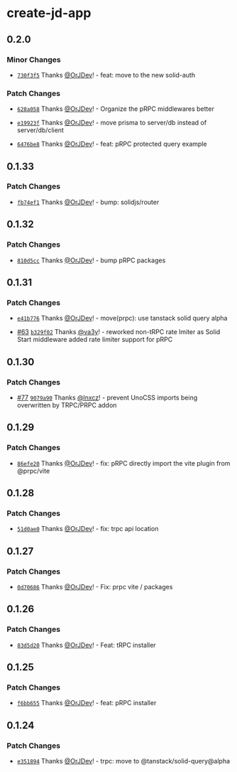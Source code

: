 # create-jd-app

## 0.2.0

### Minor Changes

- [`730f3f5`](https://github.com/OrJDev/create-jd-app/commit/730f3f57d497084e14f791205130575461719815) Thanks [@OrJDev](https://github.com/OrJDev)! - feat: move to the new solid-auth

### Patch Changes

- [`628a058`](https://github.com/OrJDev/create-jd-app/commit/628a058565ac08fe8f539a37fbab95ee409138ef) Thanks [@OrJDev](https://github.com/OrJDev)! - Organize the pRPC middlewares better

- [`e19923f`](https://github.com/OrJDev/create-jd-app/commit/e19923f49d8d877a2816ea3fc82cccb64ae72290) Thanks [@OrJDev](https://github.com/OrJDev)! - move prisma to server/db instead of server/db/client

- [`6476be8`](https://github.com/OrJDev/create-jd-app/commit/6476be884f9ea20e9e0ec6858024c4156c049fcb) Thanks [@OrJDev](https://github.com/OrJDev)! - feat: pRPC protected query example

## 0.1.33

### Patch Changes

- [`fb74ef1`](https://github.com/OrJDev/create-jd-app/commit/fb74ef1d13f4ff17e91a9347db7ba4d27affdeb3) Thanks [@OrJDev](https://github.com/OrJDev)! - bump: solidjs/router

## 0.1.32

### Patch Changes

- [`810d5cc`](https://github.com/OrJDev/create-jd-app/commit/810d5cc186a968732a6a1da1ceae62c3bb16005d) Thanks [@OrJDev](https://github.com/OrJDev)! - bump pRPC packages

## 0.1.31

### Patch Changes

- [`e41b776`](https://github.com/OrJDev/create-jd-app/commit/e41b77626715b1a0793687eba1c5f1df19ba527b) Thanks [@OrJDev](https://github.com/OrJDev)! - move(prpc): use tanstack solid query alpha

- [#63](https://github.com/OrJDev/create-jd-app/pull/63) [`b329f02`](https://github.com/OrJDev/create-jd-app/commit/b329f02dd9c5f6bfe9347c135d8ff2eab631e9e3) Thanks [@va3y](https://github.com/va3y)! - reworked non-tRPC rate lmiter as Solid Start middleware
  added rate limiter support for pRPC

## 0.1.30

### Patch Changes

- [#77](https://github.com/OrJDev/create-jd-app/pull/77) [`9079a90`](https://github.com/OrJDev/create-jd-app/commit/9079a90cc5b74b80057d9eb775130cc5da0dbbf7) Thanks [@lnxcz](https://github.com/lnxcz)! - prevent UnoCSS imports being overwritten by TRPC/PRPC addon

## 0.1.29

### Patch Changes

- [`86efe20`](https://github.com/OrJDev/create-jd-app/commit/86efe20aa47eb13b7f0896ea8b2d9892ecebb903) Thanks [@OrJDev](https://github.com/OrJDev)! - fix: pRPC directly import the vite plugin from @prpc/vite

## 0.1.28

### Patch Changes

- [`51d0ae0`](https://github.com/OrJDev/create-jd-app/commit/51d0ae08fbbe0bc5294932512c590cab6bc94bc6) Thanks [@OrJDev](https://github.com/OrJDev)! - fix: trpc api location

## 0.1.27

### Patch Changes

- [`0d70686`](https://github.com/OrJDev/create-jd-app/commit/0d70686bcc0229fcb5ca55ad11de024524a70cfa) Thanks [@OrJDev](https://github.com/OrJDev)! - Fix: prpc vite / packages

## 0.1.26

### Patch Changes

- [`83d5d20`](https://github.com/OrJDev/create-jd-app/commit/83d5d206d2871a8da201373084ca255cf3f747d9) Thanks [@OrJDev](https://github.com/OrJDev)! - Feat: tRPC installer

## 0.1.25

### Patch Changes

- [`f6bb655`](https://github.com/OrJDev/create-jd-app/commit/f6bb655a5a9f9736fc1e3f98c183c1c049ee6b78) Thanks [@OrJDev](https://github.com/OrJDev)! - feat: pRPC installer

## 0.1.24

### Patch Changes

- [`e351894`](https://github.com/OrJDev/create-jd-app/commit/e351894c02fa0f03ade089ef1b4b59e13d62fc61) Thanks [@OrJDev](https://github.com/OrJDev)! - trpc: move to @tanstack/solid-query@alpha
